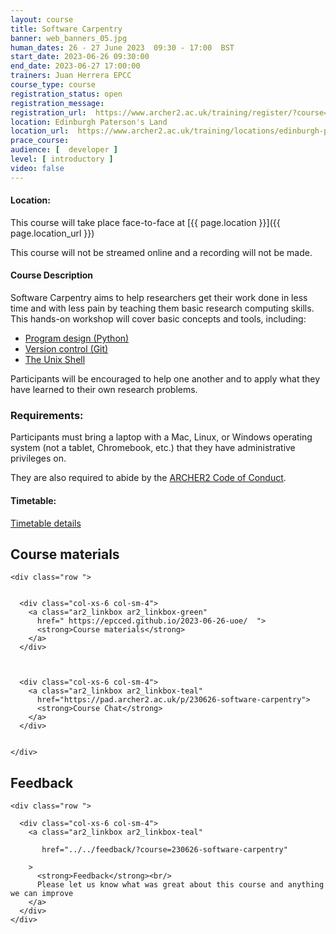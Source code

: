 ```yaml
---
layout: course
title: Software Carpentry
banner: web_banners_05.jpg 
human_dates: 26 - 27 June 2023  09:30 - 17:00  BST
start_date: 2023-06-26 09:30:00
end_date: 2023-06-27 17:00:00
trainers: Juan Herrera EPCC
course_type: course
registration_status: open
registration_message: 
registration_url:  https://www.archer2.ac.uk/training/register/?course=230626-software-carpentry
location: Edinburgh Paterson's Land
location_url:  https://www.archer2.ac.uk/training/locations/edinburgh-patersons-land
prace_course: 
audience: [  developer ]
level: [ introductory ]
video: false
---
```


#### Location:

This course will take place face-to-face at  [{{ page.location }}]({{ page.location_url }})

This course will not be streamed online and a recording will not be made.

#### Course Description

Software Carpentry aims to help researchers get their work done in less time and with less pain by teaching them basic research computing skills. This hands-on workshop will cover basic concepts and tools, including:

-    [Program design (Python)](https://swcarpentry.github.io/python-novice-inflammation/)
-    [Version control (Git)](https://swcarpentry.github.io/git-novice/)
-    [The Unix Shell](https://swcarpentry.github.io/shell-novice/)

Participants will be encouraged to help one another and to apply what they have learned to their own research problems.



### Requirements:

Participants must bring a laptop with a Mac, Linux, or Windows operating system (not a tablet, Chromebook, etc.) that they have administrative privileges on.

They are also required to abide by the [ARCHER2  Code of Conduct](../../../about/policies/code-of-conduct.html). 


#### Timetable:

[Timetable details](https://epcced.github.io/2023-06-26-uoe/#schedule)

<section id="service">

 

<h2><a name="materials">Course materials</a></h2>



    <div class="row ">	

 		
      <div class="col-xs-6 col-sm-4">
        <a class="ar2_linkbox ar2_linkbox-green" 
          href=" https://epcced.github.io/2023-06-26-uoe/  ">
          <strong>Course materials</strong>         
        </a>
      </div>


  
      <div class="col-xs-6 col-sm-4">
        <a class="ar2_linkbox ar2_linkbox-teal" 
          href="https://pad.archer2.ac.uk/p/230626-software-carpentry">
          <strong>Course Chat</strong>       
        </a>
      </div>
		

 	</div>
		
		
					


<!-- 		
<h2><a name="videos">Videos</a></h2>

<h3>Session 1</h3>

<div>
	<iframe title="Video" width="560" height="315" src="https://www.youtube.com/embed/xxxxxxxxxxx" frameborder="0" allow="accelerometer; autoplay; encrypted-media; gyroscope; picture-in-picture" allowfullscreen></iframe>
</div>

 -->






<h2><a name="feedback">Feedback</a></h2>


    <div class="row ">	

      <div class="col-xs-6 col-sm-4">
        <a class="ar2_linkbox ar2_linkbox-teal" 

           href="../../feedback/?course=230626-software-carpentry" 

		>
          <strong>Feedback</strong><br/>
          Please let us know what was great about this course and anything we can improve
        </a>
      </div>
    </div>
		
		

 
</section>


